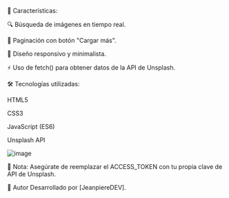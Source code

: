 🚀 Características:

🔍 Búsqueda de imágenes en tiempo real.

📄 Paginación con botón "Cargar más".

🎨 Diseño responsivo y minimalista.

⚡ Uso de fetch() para obtener datos de la API de Unsplash.

🛠 Tecnologías utilizadas:

HTML5

CSS3

JavaScript (ES6)

Unsplash API


![image](https://github.com/user-attachments/assets/a53e0ebd-5164-4cf2-a43e-04e2e03275e1)



📌 Nota: Asegúrate de reemplazar el ACCESS_TOKEN con tu propia clave de API de Unsplash.

📌 Autor
Desarrollado por [JeanpiereDEV].

